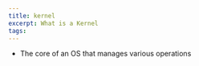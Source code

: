 ```yaml
---
title: kernel
excerpt: What is a Kernel
tags:
---
```

- The core of an OS that manages various operations